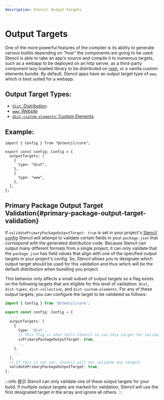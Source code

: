 ```yaml
---
description: Stencil Output Targets
---
```


# Output Targets

One of the more powerful features of the compiler is its ability to generate various builds depending on _"how"_ the components are going to be used. Stencil is able to take an app's source and compile it to numerous targets, such as a webapp to be deployed on an http server, as a third-party component lazy-loaded library to be distributed on [npm](https://www.npmjs.com/), or a vanilla custom elements bundle. By default, Stencil apps have an output target type of `www`, which is best suited for a webapp.

## Output Target Types:

- [`dist`: Distribution](./dist.md)
- [`www`: Website](./www.md)
- [`dist-custom-elements`: Custom Elements](./custom-elements.md)

## Example:

```tsx
import { Config } from "@stencil/core";

export const config: Config = {
  outputTargets: [
    {
      type: "dist",
    },
    {
      type: "www",
    },
  ],
};
```

## Primary Package Output Target Validation{#primary-package-output-target-validation}

If `validatePrimaryPackageOutputTarget: true` is set in your project's [Stencil config](../config/overview#validateprimarypackageoutputtarget) Stencil will
attempt to validate certain fields in your `package.json` that correspond with the generated distribution code. Because Stencil can output many different formats
from a single project, it can only validate that the `package.json` has field values that align with one of the specified output targets in your project's config.
So, Stencil allows you to designate which output target should be used for this validation and thus which will be the default distribution when bundling you
project.

This behavior only affects a small subset of output targets so a flag exists on the following targets that are eligible for this level of validation: `dist`, `dist-types`,
`dist-collection`, and `dist-custom-elements`. For any of these output targets, you can configure the target to be validated as follows:

```ts title='stencil.config.ts'
import { Config } from '@stencil/core';

export const config: Config = {
  ...,
  outputTargets: [
    {
      type: 'dist',
      // This flag is what tells Stencil to use this target for validation
      isPrimaryPackageOutputTarget: true,
      ...
    },
    ...
  ],
  // If this is not set, Stencil will not validate any targets
  validatePrimaryPackageOutputTarget: true,
};
```

:::info 提示
Stencil can only validate one of these output targets for your build. If multiple output targets are marked for validation, Stencil will use
the first designated target in the array and ignore all others.
:::

